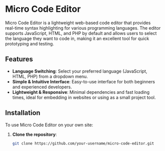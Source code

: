 # Micro Code Editor

Micro Code Editor is a lightweight web-based code editor that provides real-time syntax highlighting for various programming languages. The editor supports JavaScript, HTML, and PHP by default and allows users to select the language they want to code in, making it an excellent tool for quick prototyping and testing.

## Features
- **Language Switching**: Select your preferred language (JavaScript, HTML, PHP) from a dropdown menu.
- **Simple & Intuitive Interface**: Easy-to-use interface for both beginners and experienced developers.
- **Lightweight & Responsive**: Minimal dependencies and fast loading times, ideal for embedding in websites or using as a small project tool.

## Installation

To use Micro Code Editor on your own site:

1. **Clone the repository**:
   ```bash
   git clone https://github.com/your-username/micro-code-editor.git
